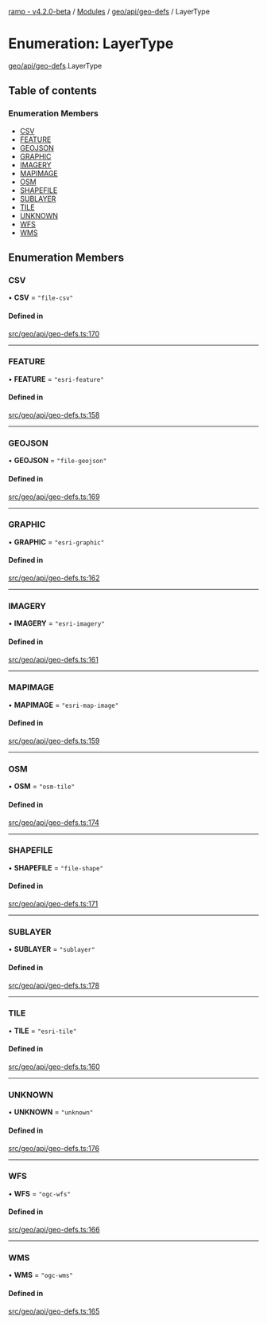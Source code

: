 [ramp - v4.2.0-beta](../README.md) / [Modules](../modules.md) / [geo/api/geo-defs](../modules/geo_api_geo_defs.md) / LayerType

# Enumeration: LayerType

[geo/api/geo-defs](../modules/geo_api_geo_defs.md).LayerType

## Table of contents

### Enumeration Members

- [CSV](geo_api_geo_defs.LayerType.md#csv)
- [FEATURE](geo_api_geo_defs.LayerType.md#feature)
- [GEOJSON](geo_api_geo_defs.LayerType.md#geojson)
- [GRAPHIC](geo_api_geo_defs.LayerType.md#graphic)
- [IMAGERY](geo_api_geo_defs.LayerType.md#imagery)
- [MAPIMAGE](geo_api_geo_defs.LayerType.md#mapimage)
- [OSM](geo_api_geo_defs.LayerType.md#osm)
- [SHAPEFILE](geo_api_geo_defs.LayerType.md#shapefile)
- [SUBLAYER](geo_api_geo_defs.LayerType.md#sublayer)
- [TILE](geo_api_geo_defs.LayerType.md#tile)
- [UNKNOWN](geo_api_geo_defs.LayerType.md#unknown)
- [WFS](geo_api_geo_defs.LayerType.md#wfs)
- [WMS](geo_api_geo_defs.LayerType.md#wms)

## Enumeration Members

### CSV

• **CSV** = ``"file-csv"``

#### Defined in

[src/geo/api/geo-defs.ts:170](https://github.com/sharvenp/ramp4-docs/blob/c6cdb39/src/geo/api/geo-defs.ts#L170)

___

### FEATURE

• **FEATURE** = ``"esri-feature"``

#### Defined in

[src/geo/api/geo-defs.ts:158](https://github.com/sharvenp/ramp4-docs/blob/c6cdb39/src/geo/api/geo-defs.ts#L158)

___

### GEOJSON

• **GEOJSON** = ``"file-geojson"``

#### Defined in

[src/geo/api/geo-defs.ts:169](https://github.com/sharvenp/ramp4-docs/blob/c6cdb39/src/geo/api/geo-defs.ts#L169)

___

### GRAPHIC

• **GRAPHIC** = ``"esri-graphic"``

#### Defined in

[src/geo/api/geo-defs.ts:162](https://github.com/sharvenp/ramp4-docs/blob/c6cdb39/src/geo/api/geo-defs.ts#L162)

___

### IMAGERY

• **IMAGERY** = ``"esri-imagery"``

#### Defined in

[src/geo/api/geo-defs.ts:161](https://github.com/sharvenp/ramp4-docs/blob/c6cdb39/src/geo/api/geo-defs.ts#L161)

___

### MAPIMAGE

• **MAPIMAGE** = ``"esri-map-image"``

#### Defined in

[src/geo/api/geo-defs.ts:159](https://github.com/sharvenp/ramp4-docs/blob/c6cdb39/src/geo/api/geo-defs.ts#L159)

___

### OSM

• **OSM** = ``"osm-tile"``

#### Defined in

[src/geo/api/geo-defs.ts:174](https://github.com/sharvenp/ramp4-docs/blob/c6cdb39/src/geo/api/geo-defs.ts#L174)

___

### SHAPEFILE

• **SHAPEFILE** = ``"file-shape"``

#### Defined in

[src/geo/api/geo-defs.ts:171](https://github.com/sharvenp/ramp4-docs/blob/c6cdb39/src/geo/api/geo-defs.ts#L171)

___

### SUBLAYER

• **SUBLAYER** = ``"sublayer"``

#### Defined in

[src/geo/api/geo-defs.ts:178](https://github.com/sharvenp/ramp4-docs/blob/c6cdb39/src/geo/api/geo-defs.ts#L178)

___

### TILE

• **TILE** = ``"esri-tile"``

#### Defined in

[src/geo/api/geo-defs.ts:160](https://github.com/sharvenp/ramp4-docs/blob/c6cdb39/src/geo/api/geo-defs.ts#L160)

___

### UNKNOWN

• **UNKNOWN** = ``"unknown"``

#### Defined in

[src/geo/api/geo-defs.ts:176](https://github.com/sharvenp/ramp4-docs/blob/c6cdb39/src/geo/api/geo-defs.ts#L176)

___

### WFS

• **WFS** = ``"ogc-wfs"``

#### Defined in

[src/geo/api/geo-defs.ts:166](https://github.com/sharvenp/ramp4-docs/blob/c6cdb39/src/geo/api/geo-defs.ts#L166)

___

### WMS

• **WMS** = ``"ogc-wms"``

#### Defined in

[src/geo/api/geo-defs.ts:165](https://github.com/sharvenp/ramp4-docs/blob/c6cdb39/src/geo/api/geo-defs.ts#L165)
